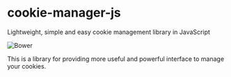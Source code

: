 # cookie-manager-js
Lightweight, simple and easy cookie management library in JavaScript

![Bower](https://img.shields.io/bower/l/MI)  

This is a library for providing more useful and powerful interface to manage your cookies.
